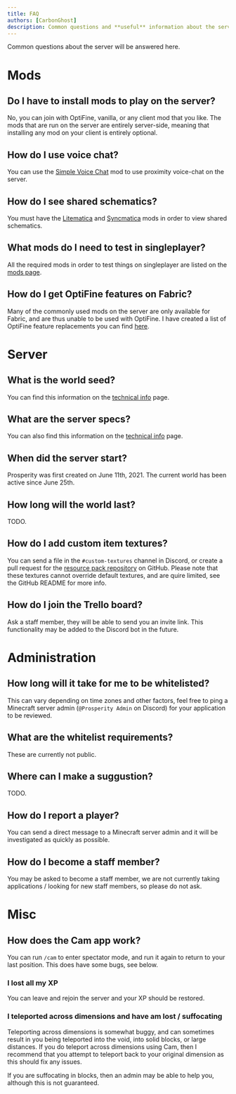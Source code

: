 ```yaml
---
title: FAQ
authors: [CarbonGhost]
description: Common questions and **useful** information about the server.
---
```


Common questions about the server will be answered here.

# Mods

## Do I have to install mods to play on the server?

No, you can join with OptiFine, vanilla, or any client mod that you like. The mods that are run on the server are entirely server-side, meaning that installing any mod on your client is entirely optional.

## How do I use voice chat?

You can use the [Simple Voice Chat](https://www.curseforge.com/minecraft/mc-mods/simple-voice-chat/) mod to use proximity voice-chat on the server.

## How do I see shared schematics?

You must have the [Litematica](https://www.curseforge.com/minecraft/mc-mods/litematica) and [Syncmatica](https://www.curseforge.com/minecraft/mc-mods/syncmatica) mods in order to view shared schematics.

## What mods do I need to test in singleplayer?

All the required mods in order to test things on singleplayer are listed on the [mods page](/wiki/tweaks-and-changes).

## How do I get OptiFine features on Fabric?

Many of the commonly used mods on the server are only available for Fabric, and are thus unable to be used with OptiFine. I have created a list of OptiFine feature replacements you can find [here](/wiki/optifine-alternatives).

# Server

## What is the world seed?

You can find this information on the [technical info](/wiki/technical-information) page.

## What are the server specs?

You can also find this information on the [technical info](/wiki/technical-information) page.

## When did the server start?

Prosperity was first created on June 11th, 2021. The current world has been active since June 25th.

## How long will the world last?

TODO.

## How do I add custom item textures?

You can send a file in the `#custom-textures` channel in Discord, or create a pull request for the [resource pack repository](https://github.com/ProsperityMC/Prosperity-Resource-Pack) on GitHub. Please note that these textures cannot override default textures, and are quire limited, see the GitHub README for more info.

## How do I join the Trello board?

Ask a staff member, they will be able to send you an invite link. This functionality may be added to the Discord bot in the future.

# Administration

## How long will it take for me to be whitelisted?

This can vary depending on time zones and other factors, feel free to ping a Minecraft server admin (`@Prosperity Admin` on Discord) for your application to be reviewed.

## What are the whitelist requirements?

These are currently not public.

## Where can I make a suggustion?

TODO.

## How do I report a player?

You can send a direct message to a Minecraft server admin and it will be investigated as quickly as possible.

## How do I become a staff member?

You may be asked to become a staff member, we are not currently taking applications / looking for new staff members, so please do not ask.

# Misc

## How does the Cam app work?

You can run `/cam` to enter spectator mode, and run it again to return to your last position. This does have some bugs, see below.

### I lost all my XP

You can leave and rejoin the server and your XP should be restored.

### I teleported across dimensions and have am lost / suffocating

Teleporting across dimensions is somewhat buggy, and can sometimes result in you being teleported into the void, into solid blocks, or large distances. If you do teleport across dimensions using Cam, then I recommend that you attempt to teleport back to your original dimension as this should fix any issues.

If you are suffocating in blocks, then an admin may be able to help you, although this is not guaranteed.
